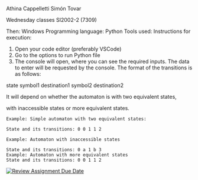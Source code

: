 Athina Cappelletti
Simón Tovar

Wednesday classes SI2002-2 (7309)

Then: Windows
Programming language: Python
Tools used:
Instructions for execution:
1) Open your code editor (preferably VSCode)
2) Go to the options to run Python file
3) The console will open, where you can see the required inputs.
The data to enter will be requested by the console.
The format of the transitions is as follows:

  state symbol1 destination1 symbol2 destination2
  
It will depend on whether the automaton is with two equivalent states,

with inaccessible states or more equivalent states.

    Example: Simple automaton with two equivalent states:
    
    State and its transitions: 0 0 1 1 2
    
    Example: Automaton with inaccessible states
    
    State and its transitions: 0 a 1 b 3
    Example: Automaton with more equivalent states
    State and its transitions: 0 0 1 1 2


[![Review Assignment Due Date](https://classroom.github.com/assets/deadline-readme-button-22041afd0340ce965d47ae6ef1cefeee28c7c493a6346c4f15d667ab976d596c.svg)](https://classroom.github.com/a/95BWY5mA)
